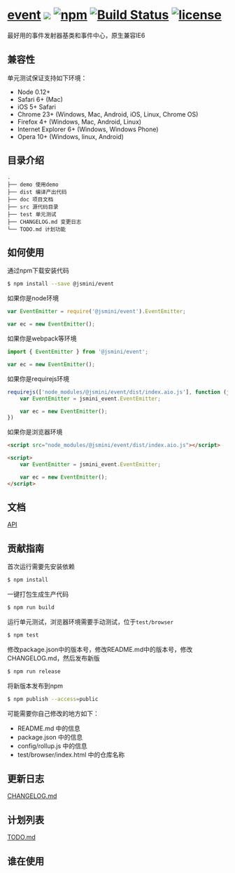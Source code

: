 # [event](https://github.com/jsmini/event) [![](https://img.shields.io/badge/Powered%20by-jslib%20base-brightgreen.svg)](https://github.com/yanhaijing/jslib-base) [![npm](https://img.shields.io/badge/npm-0.4.0-orange.svg)](https://www.npmjs.com/package/@jsmini/event) [![Build Status](https://travis-ci.org/jsmini/event.svg?branch=master)](https://travis-ci.org/jsmini/event) [![license](https://img.shields.io/badge/license-MIT-blue.svg)](https://github.com/jsmini/event/blob/master/LICENSE)
最好用的事件发射器基类和事件中心，原生兼容IE6

## 兼容性
单元测试保证支持如下环境：

- Node 0.12+
- Safari 6+ (Mac)
- iOS 5+ Safari
- Chrome 23+ (Windows, Mac, Android, iOS, Linux, Chrome OS)
- Firefox 4+ (Windows, Mac, Android, Linux)
- Internet Explorer 6+ (Windows, Windows Phone)
- Opera 10+ (Windows, linux, Android)

## 目录介绍

```
.
├── demo 使用demo
├── dist 编译产出代码
├── doc 项目文档
├── src 源代码目录
├── test 单元测试
├── CHANGELOG.md 变更日志
└── TODO.md 计划功能
```

## 如何使用
通过npm下载安装代码

```bash
$ npm install --save @jsmini/event
```

如果你是node环境

```js
var EventEmitter = require('@jsmini/event').EventEmitter;

var ec = new EventEmitter();
```

如果你是webpack等环境

```js
import { EventEmitter } from '@jsmini/event';

var ec = new EventEmitter();
```

如果你是requirejs环境

```js
requirejs(['node_modules/@jsmini/event/dist/index.aio.js'], function (jsmini_event) {
    var EventEmitter = jsmini_event.EventEmitter;

    var ec = new EventEmitter();
})
```

如果你是浏览器环境

```html
<script src="node_modules/@jsmini/event/dist/index.aio.js"></script>

<script>
    var EventEmitter = jsmini_event.EventEmitter;

    var ec = new EventEmitter();
</script>
```

## 文档
[API](https://github.com/jsmini/event/blob/master/doc/api_CN.md)

## 贡献指南
首次运行需要先安装依赖

```bash
$ npm install
```

一键打包生成生产代码

```bash
$ npm run build
```

运行单元测试，浏览器环境需要手动测试，位于`test/browser`

```bash
$ npm test
```

修改package.json中的版本号，修改README.md中的版本号，修改CHANGELOG.md，然后发布新版

```bash
$ npm run release
```

将新版本发布到npm

```bash
$ npm publish --access=public
```

可能需要你自己修改的地方如下：

- README.md 中的信息
- package.json 中的信息
- config/rollup.js 中的信息
- test/browser/index.html 中的仓库名称

## 更新日志
[CHANGELOG.md](https://github.com/jsmini/event/blob/master/CHANGELOG_CN.md)

## 计划列表
[TODO.md](https://github.com/jsmini/event/blob/master/TODO.md)

## 谁在使用
